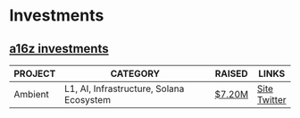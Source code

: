 # Investments
## [a16z investments](a16z.md)

|PROJECT|CATEGORY|RAISED|LINKS
|-------------|-------------|-------------|-------------|
Ambient|L1, AI, Infrastructure, Solana Ecosystem|[$7.20M](https://crypto-fundraising.info/projects/ambient/)|[Site](https://ambient.xyz/)<br>[Twitter](https://x.com/ambient_xyz)

